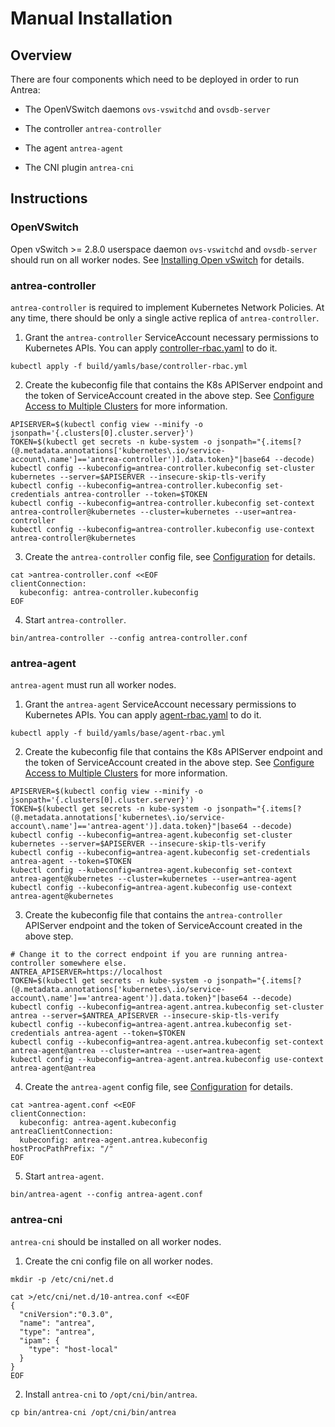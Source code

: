 # Manual Installation

## Overview

There are four components which need to be deployed in order to run Antrea:

* The OpenVSwitch daemons `ovs-vswitchd` and `ovsdb-server`

* The controller `antrea-controller`

* The agent `antrea-agent`

* The CNI plugin `antrea-cni`

## Instructions

### OpenVSwitch

Open vSwitch >= 2.8.0 userspace daemon `ovs-vswitchd` and `ovsdb-server` should run on all worker nodes. See
[Installing Open vSwitch](https://docs.openvswitch.org/en/latest/intro/install/#installation-from-packages) for details.

### antrea-controller

`antrea-controller` is required to implement Kubernetes Network Policies. At any time, there should be only a single
active replica of `antrea-controller`.

1. Grant the `antrea-controller` ServiceAccount necessary permissions to Kubernetes APIs. You can apply
[controller-rbac.yaml](/build/yamls/base/controller-rbac.yml) to do it.
```shell script
kubectl apply -f build/yamls/base/controller-rbac.yml
```

2. Create the kubeconfig file that contains the K8s APIServer endpoint and the token of ServiceAccount created in the
above step. See [Configure Access to Multiple Clusters](
https://kubernetes.io/docs/tasks/access-application-cluster/configure-access-multiple-clusters/) for more information.
```shell script
APISERVER=$(kubectl config view --minify -o jsonpath='{.clusters[0].cluster.server}')
TOKEN=$(kubectl get secrets -n kube-system -o jsonpath="{.items[?(@.metadata.annotations['kubernetes\.io/service-account\.name']=='antrea-controller')].data.token}"|base64 --decode)
kubectl config --kubeconfig=antrea-controller.kubeconfig set-cluster kubernetes --server=$APISERVER --insecure-skip-tls-verify
kubectl config --kubeconfig=antrea-controller.kubeconfig set-credentials antrea-controller --token=$TOKEN
kubectl config --kubeconfig=antrea-controller.kubeconfig set-context antrea-controller@kubernetes --cluster=kubernetes --user=antrea-controller
kubectl config --kubeconfig=antrea-controller.kubeconfig use-context antrea-controller@kubernetes
```

3. Create the `antrea-controller` config file, see [Configuration](configuration.md) for details.
```shell script
cat >antrea-controller.conf <<EOF
clientConnection:
  kubeconfig: antrea-controller.kubeconfig
EOF
```

4. Start `antrea-controller`.
```shell script
bin/antrea-controller --config antrea-controller.conf
```

### antrea-agent

`antrea-agent` must run all worker nodes.

1. Grant the `antrea-agent` ServiceAccount necessary permissions to Kubernetes APIs. You can apply [agent-rbac.yaml](
/build/yamls/base/agent-rbac.yml) to do it.
```shell script
kubectl apply -f build/yamls/base/agent-rbac.yml
```

2. Create the kubeconfig file that contains the K8s APIServer endpoint and the token of ServiceAccount created in the
above step. See [Configure Access to Multiple Clusters](
https://kubernetes.io/docs/tasks/access-application-cluster/configure-access-multiple-clusters/) for more information.
```shell script
APISERVER=$(kubectl config view --minify -o jsonpath='{.clusters[0].cluster.server}')
TOKEN=$(kubectl get secrets -n kube-system -o jsonpath="{.items[?(@.metadata.annotations['kubernetes\.io/service-account\.name']=='antrea-agent')].data.token}"|base64 --decode)
kubectl config --kubeconfig=antrea-agent.kubeconfig set-cluster kubernetes --server=$APISERVER --insecure-skip-tls-verify
kubectl config --kubeconfig=antrea-agent.kubeconfig set-credentials antrea-agent --token=$TOKEN
kubectl config --kubeconfig=antrea-agent.kubeconfig set-context antrea-agent@kubernetes --cluster=kubernetes --user=antrea-agent
kubectl config --kubeconfig=antrea-agent.kubeconfig use-context antrea-agent@kubernetes
```

3. Create the kubeconfig file that contains the `antrea-controller` APIServer endpoint and the token of ServiceAccount
created in the above step.
```shell script
# Change it to the correct endpoint if you are running antrea-controller somewhere else.
ANTREA_APISERVER=https://localhost
TOKEN=$(kubectl get secrets -n kube-system -o jsonpath="{.items[?(@.metadata.annotations['kubernetes\.io/service-account\.name']=='antrea-agent')].data.token}"|base64 --decode)
kubectl config --kubeconfig=antrea-agent.antrea.kubeconfig set-cluster antrea --server=$ANTREA_APISERVER --insecure-skip-tls-verify
kubectl config --kubeconfig=antrea-agent.antrea.kubeconfig set-credentials antrea-agent --token=$TOKEN
kubectl config --kubeconfig=antrea-agent.antrea.kubeconfig set-context antrea-agent@antrea --cluster=antrea --user=antrea-agent
kubectl config --kubeconfig=antrea-agent.antrea.kubeconfig use-context antrea-agent@antrea
```

4. Create the `antrea-agent` config file, see [Configuration](configuration.md) for details.
```shell script
cat >antrea-agent.conf <<EOF
clientConnection:
  kubeconfig: antrea-agent.kubeconfig
antreaClientConnection:
  kubeconfig: antrea-agent.antrea.kubeconfig
hostProcPathPrefix: "/"
EOF
```

5. Start `antrea-agent`.
```shell script
bin/antrea-agent --config antrea-agent.conf
```

### antrea-cni
`antrea-cni` should be installed on all worker nodes.

1. Create the cni config file on all worker nodes.
```shell script
mkdir -p /etc/cni/net.d

cat >/etc/cni/net.d/10-antrea.conf <<EOF
{
  "cniVersion":"0.3.0",
  "name": "antrea",
  "type": "antrea",
  "ipam": {
    "type": "host-local"
  }
}
EOF
```

2. Install `antrea-cni` to `/opt/cni/bin/antrea`.
```shell script
cp bin/antrea-cni /opt/cni/bin/antrea
```
